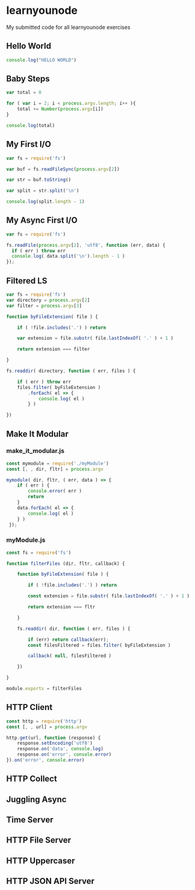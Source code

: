 # learnyounode
My submitted code for all learnyounode exercises

## Hello World
```javascript
console.log("HELLO WORLD")
```

## Baby Steps
```javascript
var total = 0

for ( var i = 2; i < process.argv.length; i++ ){
    total += Number(process.argv[i])
}

console.log(total)
```

## My First I/O
```javascript
var fs = require('fs')

var buf = fs.readFileSync(process.argv[2])

var str = buf.toString()

var split = str.split('\n')

console.log(split.length - 1)
```

## My Async First I/O
```javascript
var fs = require('fs')

fs.readFile(process.argv[2], 'utf8', function (err, data) {
  if ( err ) throw err
  console.log( data.split('\n').length - 1 )
});
```

## Filtered LS
```javascript
var fs = require('fs')
var directory = process.argv[2]
var filter = process.argv[3]

function byFileExtension( file ) {

    if ( !file.includes('.') ) return

    var extension = file.substr( file.lastIndexOf( '.' ) + 1 )

    return extension === filter

}

fs.readdir( directory, function ( err, files ) {

    if ( err ) throw err
    files.filter( byFileExtension )
        .forEach( el => {
            console.log( el )
        } )

})
```

## Make It Modular

### make_it_modular.js
```javascript
const mymodule = require('./myModule')
const [, , dir, fltr] = process.argv

mymodule( dir, fltr, ( err, data ) => {
    if ( err ) {
        console.error( err )
        return
    }
    data.forEach( el => {
        console.log( el )
    } )
 });
```

### myModule.js
```javascript
const fs = require('fs')

function filterFiles (dir, fltr, callback) {

    function byFileExtension( file ) {

        if ( !file.includes('.') ) return

        const extension = file.substr( file.lastIndexOf( '.' ) + 1 )

        return extension === fltr

    }

    fs.readdir( dir, function ( err, files ) {

        if (err) return callback(err);
        const filesFiltered = files.filter( byFileExtension )

        callback( null, filesFiltered )

    })

}

module.exports = filterFiles
```

## HTTP Client

```javascript
const http = require('http')
const [, , url] = process.argv

http.get(url, function (response) {
    response.setEncoding('utf8')
    response.on('data', console.log)
    response.on('error', console.error)
}).on('error', console.error)
```

## HTTP Collect

## Juggling Async

## Time Server

## HTTP File Server

## HTTP Uppercaser

## HTTP JSON API Server
